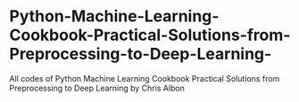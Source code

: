 # Python-Machine-Learning-Cookbook-Practical-Solutions-from-Preprocessing-to-Deep-Learning-
All codes of Python Machine Learning Cookbook Practical Solutions from Preprocessing to Deep Learning by Chris Albon 
